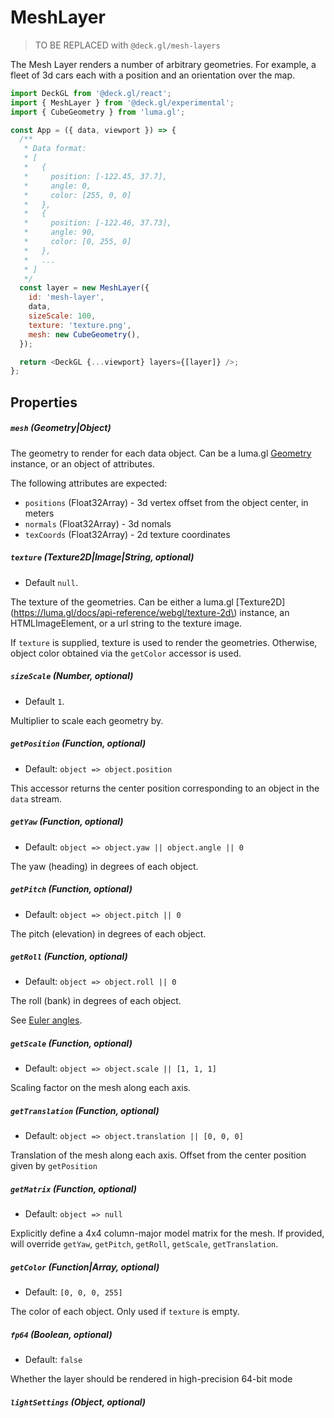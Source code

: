 # MeshLayer

> TO BE REPLACED with `@deck.gl/mesh-layers`

The Mesh Layer renders a number of arbitrary geometries. For example, a fleet of 3d cars each with a position and an orientation over the map.

```js
import DeckGL from '@deck.gl/react';
import { MeshLayer } from '@deck.gl/experimental';
import { CubeGeometry } from 'luma.gl';

const App = ({ data, viewport }) => {
  /**
   * Data format:
   * [
   *   {
   *     position: [-122.45, 37.7],
   *     angle: 0,
   *     color: [255, 0, 0]
   *   },
   *   {
   *     position: [-122.46, 37.73],
   *     angle: 90,
   *     color: [0, 255, 0]
   *   },
   *   ...
   * ]
   */
  const layer = new MeshLayer({
    id: 'mesh-layer',
    data,
    sizeScale: 100,
    texture: 'texture.png',
    mesh: new CubeGeometry(),
  });

  return <DeckGL {...viewport} layers={[layer]} />;
};
```

## Properties

##### `mesh` (Geometry|Object)

The geometry to render for each data object.
Can be a luma.gl [Geometry](https://luma.gl/docs/api-reference/engine/geometry) instance, or an object of attributes.

The following attributes are expected:

- `positions` (Float32Array) - 3d vertex offset from the object center, in meters
- `normals` (Float32Array) - 3d nomals
- `texCoords` (Float32Array) - 2d texture coordinates

##### `texture` (Texture2D|Image|String, optional)

- Default `null`.

The texture of the geometries.
Can be either a luma.gl [Texture2D](https://luma.gl/docs/api-reference/webgl/texture-2d\) instance, an HTMLImageElement, or a url string to the texture image.

If `texture` is supplied, texture is used to render the geometries. Otherwise, object color obtained via the `getColor` accessor is used.

##### `sizeScale` (Number, optional)

- Default `1`.

Multiplier to scale each geometry by.

##### `getPosition` (Function, optional)

- Default: `object => object.position`

This accessor returns the center position corresponding to an object in the `data` stream.

##### `getYaw` (Function, optional)

- Default: `object => object.yaw || object.angle || 0`

The yaw (heading) in degrees of each object.

##### `getPitch` (Function, optional)

- Default: `object => object.pitch || 0`

The pitch (elevation) in degrees of each object.

##### `getRoll` (Function, optional)

- Default: `object => object.roll || 0`

The roll (bank) in degrees of each object.

See [Euler angles](https://en.wikipedia.org/wiki/Euler_angles).

##### `getScale` (Function, optional)

- Default: `object => object.scale || [1, 1, 1]`

Scaling factor on the mesh along each axis.

##### `getTranslation` (Function, optional)

- Default: `object => object.translation || [0, 0, 0]`

Translation of the mesh along each axis. Offset from the center position given by `getPosition`

##### `getMatrix` (Function, optional)

- Default: `object => null`

Explicitly define a 4x4 column-major model matrix for the mesh. If provided, will override
`getYaw`, `getPitch`, `getRoll`, `getScale`, `getTranslation`.

##### `getColor` (Function|Array, optional)

- Default: `[0, 0, 0, 255]`

The color of each object. Only used if `texture` is empty.

##### `fp64` (Boolean, optional)

- Default: `false`

Whether the layer should be rendered in high-precision 64-bit mode

##### `lightSettings` (Object, optional)

